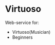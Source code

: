 Virtuoso
========

Web-service for:
<ul>
    <li>Virtuoso(Musician)</li>
    <li>Beginners</li>
 </ul>

